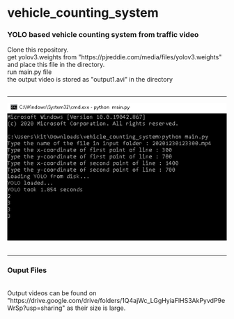 # vehicle_counting_system
<h3>YOLO based vehicle counting system from traffic video</h3>
Clone this repository. <br>
get yolov3.weights from  "https://pjreddie.com/media/files/yolov3.weights" and place this file in the directory.<br>
run main.py file <br>
the output video is stored as "output1.avi" in the directory  <br><br><hr>
<img src="/Capture.PNG"/>
<br>
<br>
<hr>
<h3>Ouput Files</h3> <br>
Output videos can be found on "https://drive.google.com/drive/folders/1Q4ajWc_LGgHyiaFlHS3AkPyvdP9eWrSp?usp=sharing" as their size is large.
